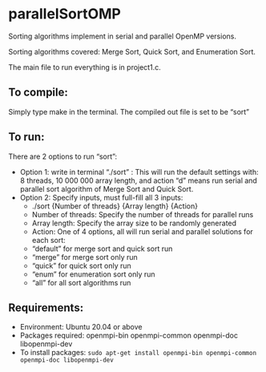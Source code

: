 # parallelSortOMP
Sorting algorithms implement in serial and parallel OpenMP versions.

Sorting algorithms covered: Merge Sort, Quick Sort, and Enumeration Sort.

The main file to run everything is in project1.c.

## To compile:
Simply type make in the terminal. The compiled out file is set to be
“sort”

## To run:
There are 2 options to run “sort”:
- Option 1: write in terminal “./sort” : This will run the default settings with: 8
threads, 10 000 000 array length, and action “d” means run serial and parallel sort
algorithm of Merge Sort and Quick Sort.
- Option 2: Specify inputs, must full-fill all 3 inputs:
  - ./sort {Number of threads} {Array length} {Action}
  - Number of threads: Specify the number of threads for parallel runs
  - Array length: Specify the array size to be randomly generated
  - Action: One of 4 options, all will run serial and parallel solutions for each sort:
  - “default” for merge sort and quick sort run
  - “merge” for merge sort only run
  - “quick” for quick sort only run
  - “enum” for enumeration sort only run
  - “all” for all sort algorithms run

## Requirements:
- Environment: Ubuntu 20.04 or above
- Packages required: openmpi-bin openmpi-common openmpi-doc libopenmpi-dev
- To install packages: `sudo apt-get install openmpi-bin openmpi-common openmpi-doc libopenmpi-dev`
